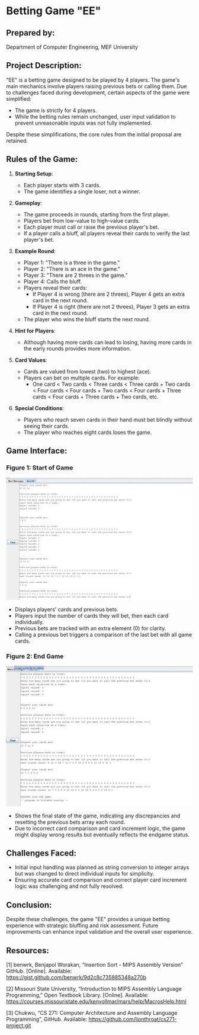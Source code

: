 # Betting Game "EE"

## Prepared by:

Department of Computer Engineering, MEF University

## Project Description:
"EE" is a betting game designed to be played by 4 players. The game's main mechanics involve players raising previous bets or calling them. Due to challenges faced during development, certain aspects of the game were simplified:
- The game is strictly for 4 players.
- While the betting rules remain unchanged, user input validation to prevent unreasonable inputs was not fully implemented.

Despite these simplifications, the core rules from the initial proposal are retained.

## Rules of the Game:
1. **Starting Setup**:
   - Each player starts with 3 cards.
   - The game identifies a single loser, not a winner.

2. **Gameplay**:
   - The game proceeds in rounds, starting from the first player.
   - Players bet from low-value to high-value cards.
   - Each player must call or raise the previous player's bet.
   - If a player calls a bluff, all players reveal their cards to verify the last player's bet.

3. **Example Round**:
   - Player 1: "There is a three in the game."
   - Player 2: "There is an ace in the game."
   - Player 3: "There are 2 threes in the game."
   - Player 4: Calls the bluff.
   - Players reveal their cards:
     - If Player 4 is wrong (there are 2 threes), Player 4 gets an extra card in the next round.
     - If Player 4 is right (there are not 2 threes), Player 3 gets an extra card in the next round.
   - The player who wins the bluff starts the next round.

4. **Hint for Players**:
   - Although having more cards can lead to losing, having more cards in the early rounds provides more information.

5. **Card Values**:
   - Cards are valued from lowest (two) to highest (ace).
   - Players can bet on multiple cards. For example:
     - One card < Two cards < Three cards < Three cards + Two cards < Four cards < Four cards + Two cards < Four cards + Three cards < Four cards + Three cards + Two cards, etc.

6. **Special Conditions**:
   - Players who reach seven cards in their hand must bet blindly without seeing their cards.
   - The player who reaches eight cards loses the game.

## Game Interface:
### Figure 1: Start of Game
![Start of Game](images/start_of_game.jpg)
- Displays players' cards and previous bets.
- Players input the number of cards they will bet, then each card individually.
- Previous bets are tracked with an extra element (0) for clarity.
- Calling a previous bet triggers a comparison of the last bet with all game cards.

### Figure 2: End Game
![End Game](images/end_of_game.jpg)
- Shows the final state of the game, indicating any discrepancies and resetting the previous bets array each round.
- Due to incorrect card comparison and card increment logic, the game might display wrong results but eventually reflects the endgame status.

## Challenges Faced:
- Initial input handling was planned as string conversion to integer arrays but was changed to direct individual inputs for simplicity.
- Ensuring accurate card comparison and correct player card increment logic was challenging and not fully resolved.

## Conclusion:
Despite these challenges, the game "EE" provides a unique betting experience with strategic bluffing and risk assessment. Future improvements can enhance input validation and the overall user experience.
## Resources:
[1] benwrk, Benjapol Worakan, “Insertion Sort - MIPS Assembly Version” GitHub. [Online]. Available: https://gist.github.com/benwrk/9d2c8c735885348a270b

[2] Missouri State University, “Introduction to MIPS Assembly Language Programming,” Open Textbook Library. [Online]. Available: https://courses.missouristate.edu/kenvollmar/mars/help/MacrosHelp.html

[3] Chukwu, “CS 271: Computer Architecture and Assembly Language Programming”, GitHub. Available: https://github.com/lionthroat/cs271-project.git
